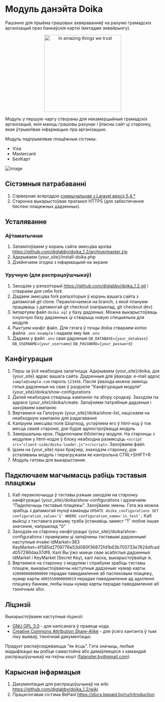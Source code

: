 Модуль данэйта Doika
======================

Рашэнне для прыёма грашовых ахвяраванняў на рахункі грамадскіх арганізацый праз банкаўскія карткі (метадам эквайрынгу).

<p align="center"><img src="https://user-images.githubusercontent.com/5278175/46292922-cbd26980-c59a-11e8-8970-f44af4bd9149.png" alt="In amazing things we trust" width="250"></p>

Модуль у першую чаргу створаны для некамерцыйныя грамадскіх арганізацый,
якія маюць грашовы рахунак і ўласны сайт ці старонку, якая ўтрымлівае інфармацыю пра арганізацыю.

Модуль падтрымлівае плацёжныя сістэмы:
 - Visa
 - Mastercard
 - БелКарт

![image](http://doika.falanster.by/img/maket.png)


## Сістэмныя патрабаванні
 1. Сэрвернае асяроддзе [сумяшчальнае з Laravel версіі 5.4.*](https://laravel.com/docs/5.4/installation#server-requirements)
 1. Старонка выкарыстоўвае пратакол HTTPS (для забеспячення бяспекі плацежных дадзенных).

## Усталяванне

### Аўтаматычнае
1. Запампоўваем у корань сайта змесціва архіва https://github.com/diglabby/doika_1.2/archive/master.zip
2. Адкрываем {your_site}/install-doika.php
3. Дзейнічаем згодна з інфармацыяй на экране

### Уручную (для распрацоўшчыкаў)
 1. Заходзім у рэпазіторый https://github.com/diglabby/doika_1.2.git і ствараем для сябе fork
 1. Дадаем змесціва fork рэпазіторыя ў корань вашага сайта з дапамогай git clone. Пераключаемся на branch, з якой плануем працаваць з дапамогай git checkout (напрыклад, git checkout dev)
 1. Імпартуем файл `doika.sql` у базу дадзеных. Можна выкарыстоўваць існуючую базу дадзенных ці стварыць новую спецыяльна для модуля
 1. Рыхтуем канфіг файл. Для гэтага ў тэчцы doika ствараем копію файла `.env.example` і надаем яму імя `.env`
 1. Дадаем у файл `.env` свае дадзеныя `DB_DATABASE={your_database}` `DB_USERNAME={your_username}` `DB_PASSWORD={your_password}`


## Канфігурацыя
 1. Перш за ўсё неабходна залагініцца.
Адкрываем {your_site}/doika, дзе {your_site} адрас вашага сайта. Дадзенныя для ўвахода: e-mail адрэс `sample@sample.com` пароль `123456`.
Пасля ўвахода можна змяніць гэтыя дадзенныя на свае ў раздзеле "Канфігурацыя модуля" {your_site}/doika/show-configurations
 1. Далей неабходна стварыць кампанію па збору сродкаў.
Заходзім па адрасе {your_site}/doika/create. Запаўняем патрэбныя дадзеныя і захоўваем кампанію
 1. Вяртаемся на Галоўную {your_site}/doika/show-list, націскаем на неабходную кампанію для рэдагавання
 1. Капіруем змесціва поля Шорткод, устаўляем яго ў html-код ў тое месца сваей старонкі, дзе будзе адлюстроўвацца модуль
 1. Завяршальны крок. Падключаем бібліятэку модуля. На старонцы з модулем у html-кодзе ў блоку <head> неабходна размясціць `<script src="client-side/doika-loader.js"></script>`. Захоўваем файл.
 1. Ідзем на {your_site} праз браўзер, знаходзім старонку, дзе ўсталяваны модуль і перагружаем яе кантрольна CTRL+SHIFT+R
 1. Модуль гатовы для выкарыстання.


## Падключаем магчымасць рабіць тэставыя плацяжы
 1. Каб пераключыцца ў тэставы рэжым заходзім на старонку канфігурацыі {your_site}/doika/show-configurations і адзначаем "Падключыць тэставыя плацяжы". Захоўваем змены.
Гэта жа можна зрабіць з дапамогай mysql каманды `UPDATE doika_configurations SET configuration_value='1' WHERE configuration_name='is_test';`
Каб выйсці з тэставага рэжыму трэба ўстанавіць замест "1" любое іншае значэнне, напрыклад "0"
 1. Заходзім на старонку канфігурацыі {your_site}/doika/show-configurations і правяраем ці запаўнены тэставымі дадзеннымі наступныя ячэйкі IdMarket=363 KeyMarket=4f585d2709776e53d080f36872fd1b63b700733e7624dfcadd057296daa37df6.
 Калі Вы ўжо маеце свае асабістыя дадзенныя IdMarket і KeyMarket (Secret Key), калі ласка, выкарыстоўвайце іх.
 1. Вяртаемся на старонку з модулем і спрабуем зрабіць тэставы плацеж, выкарыстоўваючы наступныя дадзеныя:
нумар карты `4200000000000000` перадае паведамленне аб паспяховым плацяжу,
нумар карты `4005550000000019` перадае паведамленне ад адхіленні плацяжу банкам,
любы іншы нумар карты перадае паведамленне аб тэхнічным збоі.


## Ліцэнзіі
Выкарыстоўваем наступныя ліцэнзіі:
* [GNU GPL 3.0](https://www.gnu.org/licenses/gpl-3.0.en.html) - для напісанага ў праекце кода.
* [Creative Commons Attribution Share-Alike](https://choosealicense.com/licenses/cc-by-sa-4.0/) - для ўсяго кантэнта ў тым ліку выяваў, тэхнічнай дакументацыі.

Прадукт распаўсюджваецца "як ёсць". Гэта значыць, любыя мадыфікацыі вы робіце самастойна або дамаўляецеся з камандай распрацоўшчыкаў на пэўны кошт (falanster.by@gmail.com).


## Карысная інфармацыя
 1. Дакументацыя для распрацоўшчыкаў на wiki https://github.com/diglabby/doika_1.2/wiki
 1. Працэсінгавая сістэма BePaid https://docs.bepaid.by/ru/introduction
